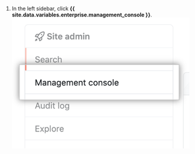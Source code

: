 1. In the left sidebar, click **{{ site.data.variables.enterprise.management_console }}**.
![{{ site.data.variables.enterprise.management_console }} tab in the left sidebar](/assets/images/enterprise/management-console/management-console-tab.png)
